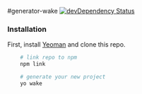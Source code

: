#generator-wake 
[![devDependency Status](https://david-dm.org/colorlight4/boilerplate/dev-status.svg)](https://david-dm.org/colorlight4/boilerplate#info=devDependencies)

### Installation

First, install [Yeoman](http://yeoman.io) and clone this repo.

```sh
	# link repo to npm
	npm link

	# generate your new project
	yo wake
```
